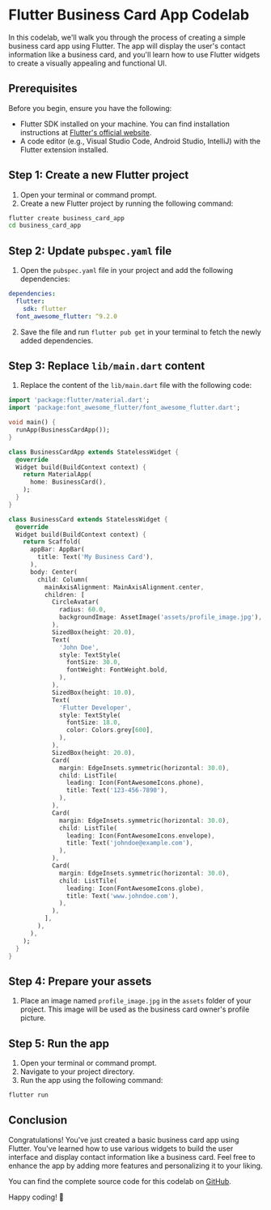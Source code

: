 # Flutter Business Card App Codelab

In this codelab, we'll walk you through the process of creating a simple business card app using Flutter. The app will display the user's contact information like a business card, and you'll learn how to use Flutter widgets to create a visually appealing and functional UI.

## Prerequisites

Before you begin, ensure you have the following:

- Flutter SDK installed on your machine. You can find installation instructions at [Flutter's official website](https://flutter.dev/docs/get-started/install).
- A code editor (e.g., Visual Studio Code, Android Studio, IntelliJ) with the Flutter extension installed.

## Step 1: Create a new Flutter project

1. Open your terminal or command prompt.
2. Create a new Flutter project by running the following command:

```bash
flutter create business_card_app
cd business_card_app
```

## Step 2: Update `pubspec.yaml` file

1. Open the `pubspec.yaml` file in your project and add the following dependencies:

```yaml
dependencies:
  flutter:
    sdk: flutter
  font_awesome_flutter: ^9.2.0
```

2. Save the file and run `flutter pub get` in your terminal to fetch the newly added dependencies.

## Step 3: Replace `lib/main.dart` content

1. Replace the content of the `lib/main.dart` file with the following code:

```dart
import 'package:flutter/material.dart';
import 'package:font_awesome_flutter/font_awesome_flutter.dart';

void main() {
  runApp(BusinessCardApp());
}

class BusinessCardApp extends StatelessWidget {
  @override
  Widget build(BuildContext context) {
    return MaterialApp(
      home: BusinessCard(),
    );
  }
}

class BusinessCard extends StatelessWidget {
  @override
  Widget build(BuildContext context) {
    return Scaffold(
      appBar: AppBar(
        title: Text('My Business Card'),
      ),
      body: Center(
        child: Column(
          mainAxisAlignment: MainAxisAlignment.center,
          children: [
            CircleAvatar(
              radius: 60.0,
              backgroundImage: AssetImage('assets/profile_image.jpg'),
            ),
            SizedBox(height: 20.0),
            Text(
              'John Doe',
              style: TextStyle(
                fontSize: 30.0,
                fontWeight: FontWeight.bold,
              ),
            ),
            SizedBox(height: 10.0),
            Text(
              'Flutter Developer',
              style: TextStyle(
                fontSize: 18.0,
                color: Colors.grey[600],
              ),
            ),
            SizedBox(height: 20.0),
            Card(
              margin: EdgeInsets.symmetric(horizontal: 30.0),
              child: ListTile(
                leading: Icon(FontAwesomeIcons.phone),
                title: Text('123-456-7890'),
              ),
            ),
            Card(
              margin: EdgeInsets.symmetric(horizontal: 30.0),
              child: ListTile(
                leading: Icon(FontAwesomeIcons.envelope),
                title: Text('johndoe@example.com'),
              ),
            ),
            Card(
              margin: EdgeInsets.symmetric(horizontal: 30.0),
              child: ListTile(
                leading: Icon(FontAwesomeIcons.globe),
                title: Text('www.johndoe.com'),
              ),
            ),
          ],
        ),
      ),
    );
  }
}
```

## Step 4: Prepare your assets

1. Place an image named `profile_image.jpg` in the `assets` folder of your project. This image will be used as the business card owner's profile picture.

## Step 5: Run the app

1. Open your terminal or command prompt.
2. Navigate to your project directory.
3. Run the app using the following command:

```bash
flutter run
```

## Conclusion

Congratulations! You've just created a basic business card app using Flutter. You've learned how to use various widgets to build the user interface and display contact information like a business card. Feel free to enhance the app by adding more features and personalizing it to your liking.

You can find the complete source code for this codelab on [GitHub](https://github.com/your-username/business_card_app).

Happy coding! 🚀
